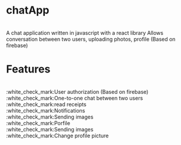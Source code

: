 # chatApp
 <br/>
 A chat application written in javascript with a react library
Allows conversation between two users, uploading photos, profile
(Based on firebase)
<br/>

 # Features #
 
 
 <br/>
:white_check_mark:User authorization (Based on firebase)
 <br/>
:white_check_mark:One-to-one chat between two users
 <br/>
:white_check_mark:read receipts
 <br/>
:white_check_mark:Notifications
 <br/>
:white_check_mark:Sending images
 <br/>
 :white_check_mark:Porfile
 <br/>
:white_check_mark:Sending images
 <br/>
 :white_check_mark:Change profile picture
 <br/>
